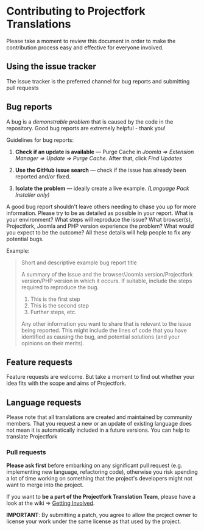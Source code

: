# Contributing to Projectfork Translations

Please take a moment to review this document in order to make the contribution
process easy and effective for everyone involved.


## Using the issue tracker
The issue tracker is the preferred channel for bug reports and submitting pull requests

## Bug reports
A bug is a _demonstrable problem_ that is caused by the code in the repository.
Good bug reports are extremely helpful - thank you!

Guidelines for bug reports:

1. **Check if an update is available** &mdash; Purge Cache in *Joomla => Extension
   Manager => Update => Purge Cache*. After that, click *Find Updates*

2. **Use the GitHub issue search** &mdash; check if the issue has already been
   reported and/or fixed.

3. **Isolate the problem** &mdash; ideally create a live example. _(Language Pack Installer only)_


A good bug report shouldn't leave others needing to chase you up for more
information. Please try to be as detailed as possible in your report. What is
your environment? What steps will reproduce the issue? What browser(s), Projectfork, 
Joomla and PHP version experience the problem? What would you expect to be the outcome?
All these details will help people to fix any potential bugs.

Example:

> Short and descriptive example bug report title
>
> A summary of the issue and the browser/Joomla version/Projectfork version/PHP version in which it occurs. If
> suitable, include the steps required to reproduce the bug.
>
> 1. This is the first step
> 2. This is the second step
> 3. Further steps, etc.
>
>
> Any other information you want to share that is relevant to the issue being
> reported. This might include the lines of code that you have identified as
> causing the bug, and potential solutions (and your opinions on their merits).


## Feature requests

Feature requests are welcome. But take a moment to find out whether your idea fits with the scope and aims of Projectfork.


## Language requests

Please note that all translations are created and maintained by community members.
That you request a new or an update of existing language does not mean it is automatically included in a future versions.
You can help to translate Projectfork

### Pull requests

**Please ask first** before embarking on any significant pull request (e.g.
implementing new language, refactoring code), otherwise you risk spending a lot
of time working on something that the project's developers might not want to
merge into the project.

If you want to **be a part of the Projectfork Translation Team**, please have a look at
the wiki => [Getting Involved](wiki/Getting-involved).

**IMPORTANT**: By submitting a patch, you agree to allow the project owner to
license your work under the same license as that used by the project.
